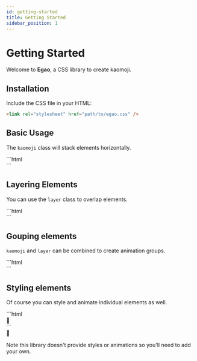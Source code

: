```yaml
---
id: getting-started
title: Getting Started
sidebar_position: 1
---
```


# Getting Started

Welcome to **Egao**, a CSS library to create kaomoji.

## Installation

Include the CSS file in your HTML:

```html
<link rel="stylesheet" href="path/to/egao.css" />
```

## Basic Usage

<div className="star"></div>

The `kaomoji` class will stack elements horizontally.

<div style={{display: 'grid', gridTemplateColumns: '1fr 1fr', gap: '1rem', marginTop: '1rem'}}>
  <div>
    ```html
    <div class="kaomoji">
      <div class="body-round-left"></div>
      <div class="arms-hugging"></div>
      <div class="face-happy"></div>
      <div class="body-round-right"></div>
      <div class="arms-hugging"></div>
    </div>
    ```
  </div>
  <div style={{display: 'flex', justifyContent: 'center', alignItems: 'center'}}>
    <div className="kaomoji">
      <div className="body-round-left"></div>
      <div className="arms-hugging"></div>
      <div className="face-happy"></div>
      <div className="body-round-right"></div>
      <div className="arms-hugging"></div>
    </div>
  </div>
</div>

## Layering Elements

You can use the `layer` class to overlap elements.

<div style={{display: 'grid', gridTemplateColumns: '1fr 1fr', gap: '1rem', marginTop: '1rem'}}>
  <div>
    ```html
    <div class="kaomoji">
      <div class="body-round-left"></div>
      <div class="arms-hugging"></div>
      <div class="kaomoji">
        <div class="face-happy"></div>
        <div class="kaomoji layer">
          <div class="blush"></div>
          <div class="space"></div>
          <div class="blush"></div>
        </div>
      </div>
      <div class="body-round-right"></div>
      <div class="arms-hugging"></div>
    </div>
    ```
  </div>
  <div style={{display: 'flex', justifyContent: 'center', alignItems: 'center'}}>
    <div className="kaomoji">
      <div className="body-round-left"></div>
      <div className="arms-hugging"></div>
      <div className="kaomoji">
        <div className="face-happy"></div>
        <div className="kaomoji layer">
          <div className="blush"></div>
          <div className="space"></div>
          <div className="blush"></div>
        </div>
      </div>
      <div className="body-round-right"></div>
      <div className="arms-hugging"></div>
    </div>
  </div>
</div>

## Gouping elements

`kaomoji` and `layer` can be combined to create animation groups.

<div style={{display: 'grid', gridTemplateColumns: '1fr 1fr', gap: '1rem', marginTop: '1rem'}}>
  <div>
    ```html
    <div class="kaomoji" style="width: 6em;">
      <div id="face" class="kaomoji layer bounce">
        <div class="space"></div>
        <div class="face-happy"></div>
      </div>
      <div id="body" class="kaomoji layer bounce delay-50">
        <div class="body-round-left"></div>
        <div class="space-triple"></div>
        <div class="space-half"></div>
        <div class="body-round-right"></div>
      </div>
      <div id="hands" class="kaomoji layer bounce delay-100">
        <div class="space-quarter"></div>
        <div class="arms-hugging"></div>
        <div class="space-double"></div>
        <div class="space"></div>
        <div class="arms-hugging"></div>
      </div>
    </div>
    ```
  </div>
  <div style={{display: 'flex', justifyContent: 'center', alignItems: 'center'}}>
    <div class="kaomoji" style={{width: '6em'}}>
      <div id="face" class="kaomoji layer bounce">
        <div class="space"></div>
        <div class="face-happy"></div>
      </div>
      <div id="body" class="kaomoji layer bounce delay-50">
        <div class="body-round-left"></div>
        <div class="space-triple"></div>
        <div class="space-half"></div>
        <div class="body-round-right"></div>
      </div>
      <div id="hands" class="kaomoji layer bounce delay-100">
        <div class="space-quarter"></div>
        <div class="arms-hugging"></div>
        <div class="space-double"></div>
        <div class="space"></div>
        <div class="arms-hugging"></div>
      </div>
    </div>
  </div>
</div>

## Styling elements

Of course you can style and animate individual elements as well.

<div style={{display: 'grid', gridTemplateColumns: '1fr 1fr', gap: '1rem', marginTop: '1rem'}}>
  <div>
    ```html
    <div class="kaomoji">
      <div class="body-round-left"></div>
      <div class="arms-hugging attack"></div>
      <div class="kaomoji">
        <div class="face-happy"></div>
        <div class="kaomoji layer">
          <div class="blush" style="color: salmon"></div>
          <div class="space"></div>
          <div class="blush" style="color: salmon"></div>
        </div>
      </div>
      <div class="body-round-right"></div>
      <div class="arms-hugging attack delay-70"></div>
      <div class="stagger">🥁</div>
    </div>
    ```
  </div>
  <div style={{display: 'flex', justifyContent: 'center', alignItems: 'center'}}>
    <div class="kaomoji">
      <div class="body-round-left"></div>
      <div class="arms-hugging attack"></div>
      <div class="kaomoji">
        <div class="face-happy"></div>
        <div class="kaomoji layer">
          <div class="blush" style={{color:"salmon"}}></div>
          <div class="space"></div>
          <div class="blush" style={{color: "salmon"}}></div>
        </div>
      </div>
      <div class="body-round-right"></div>
      <div class="arms-hugging attack delay-70"></div>
      <div class="stagger">🥁</div>
    </div>
  </div>
</div>
  
Note this library doesn't provide styles or animations so you'll need to add your own.
<span class="kaomoji">
  <span class="body-round-left"></span>
  <span class="face-smile-awkward"></span>
  <span class="space-quarter"></span>
  <span class="sweat"></span>
  <span class="space-quarter"></span>
  <span class="body-round-right"></span>
</span>
